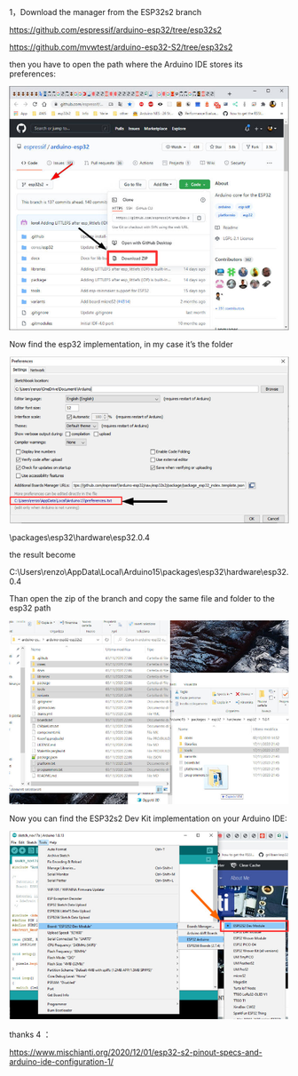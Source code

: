 1，Download the manager from the ESP32s2 branch

https://github.com/espressif/arduino-esp32/tree/esp32s2

https://github.com/mvwtest/arduino-esp32-S2/tree/esp32s2

then you have to open the path where the Arduino IDE stores its preferences:

![Pin Functions](https://github.com/mvwtest/arduino-esp32-S2/blob/master/docs/ESP32-S2-download-Arduino-IDE-boards-implementation-download-selected.jpg)

Now find the esp32 implementation, in my case it’s the folder


![Pin Functions](https://github.com/mvwtest/arduino-esp32-S2/blob/master/docs/ESP32-S2-download-Arduino-IDE-preferences-folder-path.jpg)

<Arduino IDE preferences path>\packages\esp32\hardware\esp32.0.4

the result become

C:\Users\renzo\AppData\Local\Arduino15\packages\esp32\hardware\esp32.0.4


Than open the zip of the branch and copy the same file and folder to the esp32 path


![Pin Functions](https://github.com/mvwtest/arduino-esp32-S2/blob/master/docs/ESP32-S2-copy-branch-to-esp32-implementation.jpg)

Now you can find the ESP32s2 Dev Kit implementation on your Arduino IDE:


![Pin Functions](https://github.com/mvwtest/arduino-esp32-S2/blob/master/docs/ESP32-S2-board-manager-ESP32s2-Dev-Module.jpg)


thanks 4 ：

https://www.mischianti.org/2020/12/01/esp32-s2-pinout-specs-and-arduino-ide-configuration-1/
